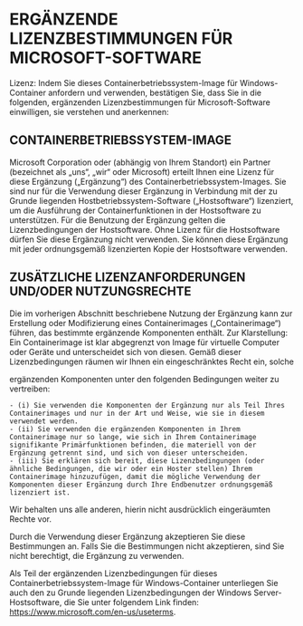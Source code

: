 
# ERGÄNZENDE LIZENZBESTIMMUNGEN FÜR MICROSOFT-SOFTWARE

Lizenz: Indem Sie dieses Containerbetriebssystem-Image für Windows-Container anfordern und verwenden, bestätigen Sie, dass Sie in die folgenden, ergänzenden Lizenzbestimmungen für Microsoft-Software einwilligen, sie verstehen und anerkennen:

## CONTAINERBETRIEBSSYSTEM-IMAGE 

Microsoft Corporation oder (abhängig von Ihrem Standort) ein Partner (bezeichnet als „uns“, „wir“ oder Microsoft) erteilt Ihnen eine Lizenz für diese Ergänzung („Ergänzung“) des Containerbetriebssystem-Images. Sie sind nur für die Verwendung dieser Ergänzung in Verbindung mit der zu Grunde liegenden Hostbetriebssystem-Software („Hostsoftware“) lizenziert, um die Ausführung der Containerfunktionen in der Hostsoftware zu unterstützen.  Für die Benutzung der Ergänzung gelten die Lizenzbedingungen der Hostsoftware. Ohne Lizenz für die Hostsoftware dürfen Sie diese Ergänzung nicht verwenden. Sie können diese Ergänzung mit jeder ordnungsgemäß lizenzierten Kopie der Hostsoftware verwenden.

## ZUSÄTZLICHE LIZENZANFORDERUNGEN UND/ODER NUTZUNGSRECHTE 

Die im vorherigen Abschnitt beschriebene Nutzung der Ergänzung kann zur Erstellung oder Modifizierung eines Containerimages („Containerimage“) führen, das bestimmte ergänzende Komponenten enthält. Zur Klarstellung: Ein Containerimage ist klar abgegrenzt von Image für virtuelle Computer oder Geräte und unterscheidet sich von diesen.  Gemäß dieser Lizenzbedingungen räumen wir Ihnen ein eingeschränktes Recht ein, solche 

ergänzenden Komponenten unter den folgenden Bedingungen weiter zu vertreiben:
    
    - (i) Sie verwenden die Komponenten der Ergänzung nur als Teil Ihres Containerimages und nur in der Art und Weise, wie sie in diesem verwendet werden.
    - (ii) Sie verwenden die ergänzenden Komponenten in Ihrem Containerimage nur so lange, wie sich in Ihrem Containerimage signifikante Primärfunktionen befinden, die materiell von der Ergänzung getrennt sind, und sich von dieser unterscheiden. 
    - (iii) Sie erklären sich bereit, diese Lizenzbedingungen (oder ähnliche Bedingungen, die wir oder ein Hoster stellen) Ihrem Containerimage hinzuzufügen, damit die mögliche Verwendung der Komponenten dieser Ergänzung durch Ihre Endbenutzer ordnungsgemäß lizenziert ist.

Wir behalten uns alle anderen, hierin nicht ausdrücklich eingeräumten Rechte vor.

Durch die Verwendung dieser Ergänzung akzeptieren Sie diese Bestimmungen an. Falls Sie die Bestimmungen nicht akzeptieren, sind Sie nicht berechtigt, die Ergänzung zu verwenden.

Als Teil der ergänzenden Lizenzbedingungen für dieses Containerbetriebssystem-Image für Windows-Container unterliegen Sie auch den zu Grunde liegenden Lizenzbedingungen der Windows Server-Hostsoftware, die Sie unter folgendem Link finden: https://www.microsoft.com/en-us/useterms.  


<!--HONumber=Sep16_HO4-->


